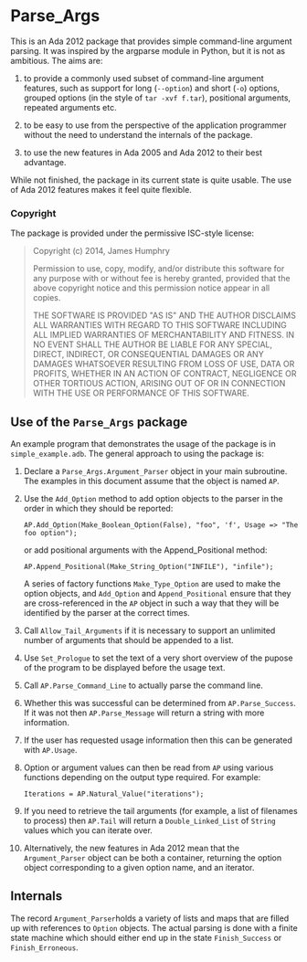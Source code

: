 # Parse_Args

This is an Ada 2012 package that provides simple command-line argument
parsing. It was inspired by the argparse module in Python, but it is not as
ambitious. The aims are:

1.	to provide a commonly used subset of command-line argument features,
	such as support for long (`--option`) and short (`-o`) options,
	grouped options (in the style of `tar -xvf f.tar`), positional
	arguments, repeated arguments etc.

2.	to be easy to use from the perspective of the application programmer
	without the need to understand the internals of the package.

3.	to use the new features in Ada 2005 and Ada 2012 to their best
	advantage.

While not finished, the package in its current state is quite usable.
The use of Ada 2012 features makes it feel quite flexible.

### Copyright

The package is provided under the permissive ISC-style license:

> Copyright (c) 2014, James Humphry
>
> Permission to use, copy, modify, and/or distribute this software for any
> purpose with or without fee is hereby granted, provided that the above
> copyright notice and this permission notice appear in all copies.
>
> THE SOFTWARE IS PROVIDED "AS IS" AND THE AUTHOR DISCLAIMS ALL WARRANTIES WITH
> REGARD TO THIS SOFTWARE INCLUDING ALL IMPLIED WARRANTIES OF MERCHANTABILITY
> AND FITNESS. IN NO EVENT SHALL THE AUTHOR BE LIABLE FOR ANY SPECIAL, DIRECT,
> INDIRECT, OR CONSEQUENTIAL DAMAGES OR ANY DAMAGES WHATSOEVER RESULTING FROM
> LOSS OF USE, DATA OR PROFITS, WHETHER IN AN ACTION OF CONTRACT, NEGLIGENCE
> OR OTHER TORTIOUS ACTION, ARISING OUT OF OR IN CONNECTION WITH THE USE OR
> PERFORMANCE OF THIS SOFTWARE.

## Use of the `Parse_Args` package

An example program that demonstrates the usage of the package is in
`simple_example.adb`. The general approach to using the package is:

1.	Declare a `Parse_Args.Argument_Parser` object in your main
	subroutine. The examples in this document assume that the object is
	named `AP`.

2.	Use the `Add_Option` method to add option objects to the parser in the
	order in which they should be reported:

		AP.Add_Option(Make_Boolean_Option(False), "foo", 'f', Usage => "The foo option");

	or add positional arguments with the Append_Positional method:

		AP.Append_Positional(Make_String_Option("INFILE"), "infile");

	A series of factory functions `Make_Type_Option` are used to make
	the option objects, and `Add_Option` and `Append_Positional` ensure
	that they are cross-referenced in the `AP` object in such a way
	that they will be identified by the parser at the correct times.

3.	Call `Allow_Tail_Arguments` if it is necessary to support an unlimited
	number of arguments that should be appended to a list.

4.	Use `Set_Prologue` to set the text of a very short overview of the
	pupose of the program to be displayed before the usage text.

5.	Call `AP.Parse_Command_Line` to actually parse the command line.

6.	Whether this was successful can be determined from `AP.Parse_Success`.
	If it was not then `AP.Parse_Message` will return a string with more
	information.

7.	If the user has requested usage information then this can be
	generated with `AP.Usage`.

8.	Option or argument values can then be read from `AP` using various
	functions depending on the output type required. For example:

		Iterations = AP.Natural_Value("iterations");

9.	If you need to retrieve the tail arguments (for example, a list of
	filenames to process) then `AP.Tail` will return a `Double_Linked_List`
	of `String` values which you can iterate over.

10.	Alternatively, the new features in Ada 2012 mean that the
	`Argument_Parser` object can be both a container, returning the option
	object corresponding to a given option name, and an iterator.

## Internals

The record `Argument_Parser`holds a variety of lists and maps that are
filled up with references to `Option` objects. The actual parsing is done
with a finite state machine which should either end up in the state
`Finish_Success` or `Finish_Erroneous`.
